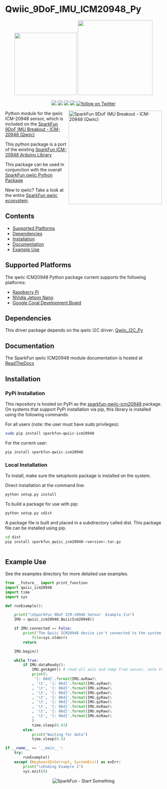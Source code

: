 Qwiic_9DoF_IMU_ICM20948_Py
==============

<p align="center">
   <img src="https://cdn.sparkfun.com/assets/custom_pages/2/7/2/qwiic-logo-registered.jpg"  width=200>  
   <img src="https://www.python.org/static/community_logos/python-logo-master-v3-TM.png"  width=240>   
</p>
<p align="center">
	<a href="https://pypi.org/project/sparkfun-qwiic-icm20948/" alt="Package">
		<img src="https://img.shields.io/pypi/pyversions/sparkfun_qwiic_icm20948.svg" /></a>
	<a href="https://github.com/sparkfun/Qwiic_9DoF_IMU_ICM20948_Py/issues" alt="Issues">
		<img src="https://img.shields.io/github/issues/sparkfun/Qwiic_9DoF_IMU_ICM20948_Py.svg" /></a>
	<a href="https://qwiic-icm20948-py.readthedocs.io/en/latest/?" alt="Documentation">
		<img src="https://readthedocs.org/projects/qwiic-icm20948-py/badge/?version=latest&style=flat" /></a>
	<a href="https://github.com/sparkfun/Qwiic_9DoF_IMU_ICM20948_Py/blob/master/LICENSE" alt="License">
		<img src="https://img.shields.io/badge/license-MIT-blue.svg" /></a>
	<a href="https://twitter.com/intent/follow?screen_name=sparkfun">
        	<img src="https://img.shields.io/twitter/follow/sparkfun.svg?style=social&logo=twitter"
           	 alt="follow on Twitter"></a>
	
</p>

<img src="https://cdn.sparkfun.com//assets/parts/1/3/8/6/0/15335-SparkFun_9DoF_IMU_Breakout_-_ICM-20948__Qwiic_-01b.jpg"  align="right" width=300 alt="SparkFun 9DoF IMU Breakout - ICM-20948 (Qwiic)">

Python module for the qwiic ICM-20948 sensor, which is included on the [SparkFun 9DoF IMU Breakout - ICM-20948 (Qwiic)](https://www.sparkfun.com/products/15335)

This python package is a port of the existing [SparkFun ICM-20948 Arduino Library](https://github.com/sparkfun/SparkFun_ICM-20948_ArduinoLibrary)

This package can be used in conjunction with the overall [SparkFun qwiic Python Package](https://github.com/sparkfun/Qwiic_Py)

New to qwiic? Take a look at the entire [SparkFun qwiic ecosystem](https://www.sparkfun.com/qwiic).

## Contents

* [Supported Platforms](#supported-platforms)
* [Dependencies](#dependencies)
* [Installation](#installation)
* [Documentation](#documentation)
* [Example Use](#example-use)

Supported Platforms
--------------------
The qwiic ICM20948 Python package current supports the following platforms:
* [Raspberry Pi](https://www.sparkfun.com/search/results?term=raspberry+pi)
* [NVidia Jetson Nano](https://www.sparkfun.com/products/15297)
* [Google Coral Development Board](https://www.sparkfun.com/products/15318)

Dependencies 
---------------
This driver package depends on the qwiic I2C driver: 
[Qwiic_I2C_Py](https://github.com/sparkfun/Qwiic_I2C_Py)

Documentation
-------------
The SparkFun qwiic ICM20948 module documentation is hosted at [ReadTheDocs](https://qwiic-icm20948-py.readthedocs.io/en/latest/?)

Installation
-------------

### PyPi Installation
This repository is hosted on PyPi as the [sparkfun-qwiic-icm20948](https://pypi.org/project/sparkfun-qwiic-icm20948/) package. On systems that support PyPi installation via pip, this library is installed using the following commands

For all users (note: the user must have sudo privileges):
```sh
sudo pip install sparkfun-qwiic-icm20948
```
For the current user:

```sh
pip install sparkfun-qwiic-icm20948
```

### Local Installation
To install, make sure the setuptools package is installed on the system.

Direct installation at the command line:
```sh
python setup.py install
```

To build a package for use with pip:
```sh
python setup.py sdist
 ```
A package file is built and placed in a subdirectory called dist. This package file can be installed using pip.
```sh
cd dist
pip install sparkfun_qwiic_icm20948-<version>.tar.gz
  
```
Example Use
 ---------------
See the examples directory for more detailed use examples.

```python
from __future__ import print_function
import qwiic_icm20948
import time
import sys

def runExample():

	print("\nSparkFun 9DoF ICM-20948 Sensor  Example 1\n")
	IMU = qwiic_icm20948.QwiicIcm20948()

	if IMU.connected == False:
		print("The Qwiic ICM20948 device isn't connected to the system. Please check your connection", \
			file=sys.stderr)
		return

	IMU.begin()

	while True:
		if IMU.dataReady():
			IMU.getAgmt() # read all axis and temp from sensor, note this also updates all instance variables
			print(\
			 '{: 06d}'.format(IMU.axRaw)\
			, '\t', '{: 06d}'.format(IMU.ayRaw)\
			, '\t', '{: 06d}'.format(IMU.azRaw)\
			, '\t', '{: 06d}'.format(IMU.gxRaw)\
			, '\t', '{: 06d}'.format(IMU.gyRaw)\
			, '\t', '{: 06d}'.format(IMU.gzRaw)\
			, '\t', '{: 06d}'.format(IMU.mxRaw)\
			, '\t', '{: 06d}'.format(IMU.myRaw)\
			, '\t', '{: 06d}'.format(IMU.mzRaw)\
			)
			time.sleep(0.03)
		else:
			print("Waiting for data")
			time.sleep(0.5)

if __name__ == '__main__':
	try:
		runExample()
	except (KeyboardInterrupt, SystemExit) as exErr:
		print("\nEnding Example 1")
		sys.exit(0)
```
<p align="center">
<img src="https://cdn.sparkfun.com/assets/custom_pages/3/3/4/dark-logo-red-flame.png" alt="SparkFun - Start Something">
</p>
